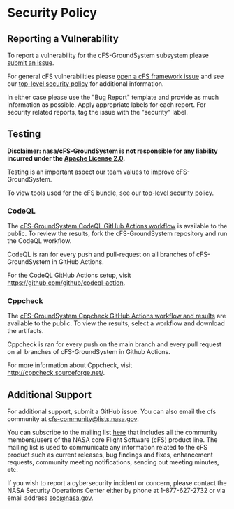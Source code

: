 # Security Policy

## Reporting a Vulnerability

To report a vulnerability for the cFS-GroundSystem subsystem please [submit an issue](https://github.com/nasa/cFS-GroundSystem/issues/new/choose).

For general cFS vulnerabilities please [open a cFS framework issue](https://github.com/nasa/cfs/issues/new/choose) and see our [top-level security policy](https://github.com/nasa/cFS/security/policy) for additional information.

In either case please use the "Bug Report" template and provide as much information as possible. Apply appropriate labels for each report. For security related reports, tag the issue with the "security" label.

## Testing

**Disclaimer: nasa/cFS-GroundSystem is not responsible for any liability incurred under the [Apache License 2.0](https://github.com/nasa/cFS-GroundSystem/blob/main/LICENSE).**

Testing is an important aspect our team values to improve cFS-GroundSystem. 

To view tools used for the cFS bundle, see our [top-level security policy](https://github.com/nasa/cFS/security/policy). 

### CodeQL

The [cFS-GroundSystem CodeQL GitHub Actions workflow](https://github.com/nasa/cFS-GroundSystem/actions/workflows/codeql-build.yml) is available to the public. To review the results, fork the cFS-GroundSystem repository and run the CodeQL workflow. 

CodeQL is ran for every push and pull-request on all branches of cFS-GroundSystem in GitHub Actions. 

For the CodeQL GitHub Actions setup, visit https://github.com/github/codeql-action. 

### Cppcheck

The [cFS-GroundSystem Cppcheck GitHub Actions workflow and results](https://github.com/nasa/cFS-GroundSystem/actions/workflows/static-analysis.yml) are available to the public. To view the results, select a workflow and download the artifacts. 

Cppcheck is ran for every push on the main branch and every pull request on all branches of cFS-GroundSystem in Github Actions. 

For more information about Cppcheck, visit http://cppcheck.sourceforge.net/.

## Additional Support

For additional support, submit a GitHub issue. You can also email the cfs community at cfs-community@lists.nasa.gov. 

You can subscribe to the mailing list [here](https://lists.nasa.gov/mailman/listinfo/cfs-community) that includes all the community members/users of the NASA core Flight Software (cFS) product line. The mailing list is used to communicate any information related to the cFS product such as current releases, bug findings and fixes, enhancement requests, community meeting notifications, sending out meeting minutes, etc.

If you wish to report a cybersecurity incident or concern, please contact the NASA Security Operations Center either by phone at 1-877-627-2732 or via email address soc@nasa.gov.

